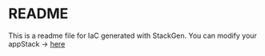 # README
This is a readme file for IaC generated with StackGen.
You can modify your appStack -> [here](http://main.dev.stackgen.com/appstacks/07c1a51b-dc30-45f4-9b1e-4845ec5e3893)
